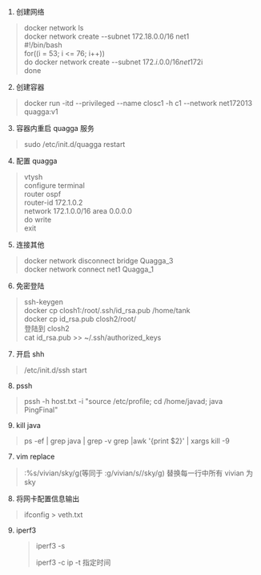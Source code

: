 1. 创建网络
> docker network ls<br>
> docker network create --subnet 172.18.0.0/16 net1<br>
> #!/bin/bash<br>
> for((i = 53; i <= 76; i++))<br>
> do
> docker network create --subnet 172.$i.0.0/16 net172$i<br>
> done

2. 创建容器
> docker run -itd --privileged --name closc1 -h c1 --network net172013 quagga:v1
3. 容器内重启 quagga 服务
> sudo /etc/init.d/quagga restart
4. 配置 quagga
> vtysh<br>
> configure terminal<br>
> router ospf<br>
> router-id 172.1.0.2<br>
> network 172.1.0.0/16 area 0.0.0.0<br>
> do write<br>
> exit
5. 连接其他
> docker network disconnect bridge Quagga_3<br>
> docker network connect net1 Quagga_1

6. 免密登陆
> ssh-keygen<br> 
> docker cp closh1:/root/.ssh/id_rsa.pub /home/tank <br>
> docker cp id_rsa.pub closh2/root/<br>
> 登陆到 closh2<br>
> cat id_rsa.pub >> ~/.ssh/authorized_keys

7. 开启 shh
> /etc/init.d/ssh start

8. pssh
> pssh -h host.txt -i "source /etc/profile; cd /home/javad; java PingFinal"

9. kill java
> ps -ef | grep java | grep -v grep |awk '{print $2}' | xargs kill -9

7. vim replace
> :%s/vivian/sky/g(等同于 :g/vivian/s//sky/g) 替换每一行中所有 vivian 为 sky

8. 将网卡配置信息输出

> ifconfig > veth.txt

9. iperf3

   > iperf3 -s
   >
   > iperf3 -c ip -t 指定时间